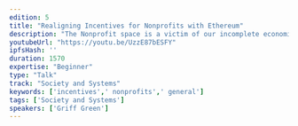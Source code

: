 ```yaml
---
edition: 5
title: "Realigning Incentives for Nonprofits with Ethereum"
description: "The Nonprofit space is a victim of our incomplete economic model. Our current economy does a great job at assigning value to individual wants and needs, but shared resources (infrastructure, the environment, public goods, etc) and taking care of the less fortunate members in our society are not assigned any value at all. Instead, when entrepreneurs do value calculations (profit projections) they are incentivized to extract everything they can from "externalities" because that improves the numbers on their spreadsheet. This is an impossible battle to win for the nonprofit world. Nonprofits will not out-compete for-profit companies when the economic model is working against them. We need to build new economic models around causes, so that we can actually attribute value to these "externalities" appropriately. I will introduce the various tools we have in the Ethereum space: Harberger Tax, Token Bonding Curves, DAO Governance Models, Escrows, Traceable donations, etc and how they can be used to build parallel economic models to fill the gaps in the current system. We have the tools to design, simulate, test and iterate solutions that can level the playing field for nonprofits! Let's get to work!"
youtubeUrl: "https://youtu.be/UzzE87bESFY"
ipfsHash: ''
duration: 1570
expertise: "Beginner"
type: "Talk"
track: "Society and Systems"
keywords: ['incentives',' nonprofits',' general']
tags: ['Society and Systems']
speakers: ['Griff Green']
---
```

